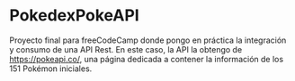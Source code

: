 # PokedexPokeAPI
Proyecto final para freeCodeCamp donde pongo en práctica la integración y consumo de una API Rest. En este caso, la API la obtengo de https://pokeapi.co/, una página dedicada a contener la información de los 151 Pokémon iniciales.

